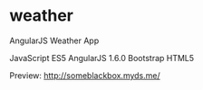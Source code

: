 # weather
AngularJS Weather App


JavaScript ES5
AngularJS 1.6.0
Bootstrap
HTML5


Preview: http://someblackbox.myds.me/
